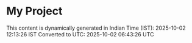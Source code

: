 # My Project

This content is dynamically generated in Indian Time (IST): 2025-10-02 12:13:26 IST
Converted to UTC: 2025-10-02 06:43:26 UTC
